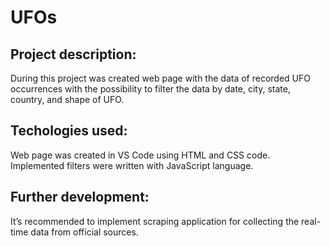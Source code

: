 # UFOs

## Project description:
During this project was created web page with the data of recorded UFO occurrences with the possibility to filter the data by date, city, state, country, and shape of UFO.

## Techologies used:
Web page was created in VS Code using HTML and CSS code. Implemented filters were written with JavaScript language.

## Further development:
It’s recommended to implement scraping application for collecting the real-time data from official sources.

